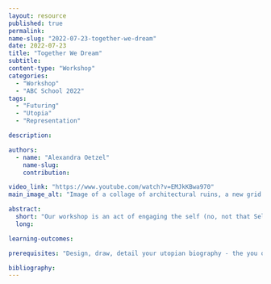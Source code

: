 ```yaml
---
layout: resource
published: true
permalink:
name-slug: "2022-07-23-together-we-dream"
date: 2022-07-23
title: "Together We Dream"
subtitle:
content-type: "Workshop"
categories:
  - "Workshop"
  - "ABC School 2022"
tags:
  - "Futuring"
  - "Utopia"
  - "Representation"

description:

authors:
  - name: "Alexandra Oetzel"
    name-slug:
    contribution:

video_link: "https://www.youtube.com/watch?v=EMJkKBwa970"
main_image_alt: "Image of a collage of architectural ruins, a new grid infrastructure, and figures from antiquity wearing robes."

abstract:
  short: "​Our workshop is an act of engaging the self (no, not that Self) where you must design, draw, detail your utopian biography. Our work will explore individual ambitions as we attempt to author our professional lives and explore methods of alternative practice that have existed in the past and today. Prior to meeting, we ask that you complete your biography according to the guiding questions set forth in our workshop assignment plan. Additional, optional readings can also be found in the library."
  long:

learning-outcomes:

prerequisites: "​Design, draw, detail your utopian biography - the you of 2030, unrestricted by realities. If you choose to represent your utopian biography through image, please provide accompanying text. We suggest a word limit between 250-750 words, even fewer if you’re supplementing with image(s). Let your creative juices flow, pick your medium of choice, and have fun!"

bibliography:
---
```

